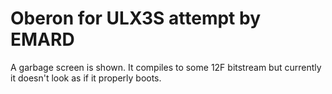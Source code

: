 # Oberon for ULX3S attempt by EMARD

A garbage screen is shown. It compiles to some 12F bitstream
but currently it doesn't look as if it properly boots.
